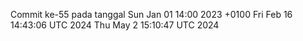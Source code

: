 Commit ke-55 pada tanggal Sun Jan 01 14:00 2023 +0100
Fri Feb 16 14:43:06 UTC 2024
Thu May  2 15:10:47 UTC 2024
